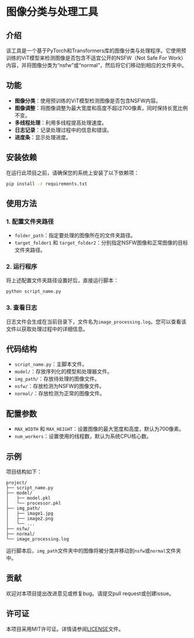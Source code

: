 # 图像分类与处理工具

## 介绍
该工具是一个基于PyTorch和Transformers库的图像分类与处理程序。它使用预训练的ViT模型来检测图像是否包含不适宜公开的NSFW（Not Safe For Work）内容，并将图像分类为“nsfw”或“normal”，然后将它们移动到相应的文件夹中。

## 功能
- **图像分类**：使用预训练的ViT模型检测图像是否包含NSFW内容。
- **图像调整**：将图像调整为最大宽度和高度不超过700像素，同时保持长宽比例不变。
- **多线程处理**：利用多线程提高处理速度。
- **日志记录**：记录处理过程中的信息和错误。
- **进度条**：显示处理进度。

## 安装依赖
在运行此项目之前，请确保您的系统上安装了以下依赖项：
```bash
pip install -r requirements.txt
```

## 使用方法

### 1. 配置文件夹路径
- `folder_path`：指定要处理的图像所在的文件夹路径。
- `target_folder1` 和 `target_folder2`：分别指定NSFW图像和正常图像的目标文件夹路径。

### 2. 运行程序
将上述配置文件夹路径设置好后，直接运行脚本：
```bash
python script_name.py
```

### 3. 查看日志
日志文件会生成在当前目录下，文件名为`image_processing.log`。您可以查看该文件以获取处理过程中的详细信息。

## 代码结构
- `script_name.py`：主脚本文件。
- `model/`：存放序列化的模型和处理器文件。
- `img_path/`：存放待处理的图像文件。
- `nsfw/`：存放检测为NSFW的图像文件。
- `normal/`：存放检测为正常的图像文件。

## 配置参数
- `MAX_WIDTH` 和 `MAX_HEIGHT`：设置图像的最大宽度和高度，默认为700像素。
- `num_workers`：设置使用的线程数，默认为系统CPU核心数。

## 示例
项目结构如下：
```
project/
├── script_name.py
├── model/
│   ├── model.pkl
│   └── processor.pkl
├── img_path/
│   ├── image1.jpg
│   ├── image2.png
│   └── ...
├── nsfw/
├── normal/
└── image_processing.log
```

运行脚本后，`img_path`文件夹中的图像将被分类并移动到`nsfw`或`normal`文件夹中。

## 贡献
欢迎对本项目提出改进意见或修复bug。请提交pull request或创建issue。

## 许可证
本项目采用MIT许可证。详情请参阅[LICENSE](LICENSE)文件。
```
